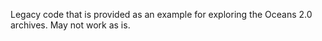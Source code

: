 Legacy code that is provided as an example for exploring the Oceans 2.0 archives.  May not work as is.

